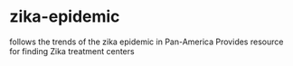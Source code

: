 # zika-epidemic
follows the trends of the zika epidemic in Pan-America
Provides resource for finding Zika treatment centers 


